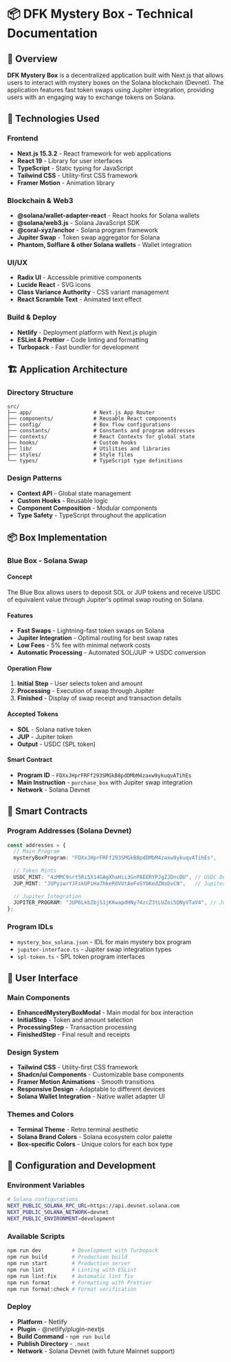 # 📦 DFK Mystery Box - Technical Documentation

## 🎯 Overview

**DFK Mystery Box** is a decentralized application built with Next.js that allows users to interact with mystery boxes on the Solana blockchain (Devnet). The application features fast token swaps using Jupiter integration, providing users with an engaging way to exchange tokens on Solana.

## 🚀 Technologies Used

### **Frontend**

- **Next.js 15.3.2** - React framework for web applications
- **React 19** - Library for user interfaces
- **TypeScript** - Static typing for JavaScript
- **Tailwind CSS** - Utility-first CSS framework
- **Framer Motion** - Animation library

### **Blockchain & Web3**

- **@solana/wallet-adapter-react** - React hooks for Solana wallets
- **@solana/web3.js** - Solana JavaScript SDK  
- **@coral-xyz/anchor** - Solana program framework
- **Jupiter Swap** - Token swap aggregator for Solana
- **Phantom, Solflare & other Solana wallets** - Wallet integration

### **UI/UX**

- **Radix UI** - Accessible primitive components
- **Lucide React** - SVG icons
- **Class Variance Authority** - CSS variant management
- **React Scramble Text** - Animated text effect

### **Build & Deploy**

- **Netlify** - Deployment platform with Next.js plugin
- **ESLint & Prettier** - Code linting and formatting
- **Turbopack** - Fast bundler for development

## 🏗️ Application Architecture

### **Directory Structure**

```
src/
├── app/                    # Next.js App Router
├── components/             # Reusable React components
├── config/                 # Box flow configurations
├── constants/              # Constants and program addresses
├── contexts/               # React Contexts for global state
├── hooks/                  # Custom hooks
├── lib/                    # Utilities and libraries
├── styles/                 # Style files
└── types/                  # TypeScript type definitions
```

### **Design Patterns**

- **Context API** - Global state management
- **Custom Hooks** - Reusable logic
- **Component Composition** - Modular components
- **Type Safety** - TypeScript throughout the application

## 📦 Box Implementation

### **Blue Box - Solana Swap**

#### **Concept**

The Blue Box allows users to deposit SOL or JUP tokens and receive USDC of equivalent value through Jupiter's optimal swap routing on Solana.

#### **Features**

- **Fast Swaps** - Lightning-fast token swaps on Solana
- **Jupiter Integration** - Optimal routing for best swap rates
- **Low Fees** - 5% fee with minimal network costs
- **Automatic Processing** - Automated SOL/JUP → USDC conversion

#### **Operation Flow**

1. **Initial Step** - User selects token and amount
2. **Processing** - Execution of swap through Jupiter
3. **Finished** - Display of swap receipt and transaction details

#### **Accepted Tokens**

- **SOL** - Solana native token
- **JUP** - Jupiter token
- **Output** - USDC (SPL token)

#### **Smart Contract**

- **Program ID** - `FDXxJHprFRFf293SMGkB8pdDMbM4zaxw9ykuqvATihEs`
- **Main Instruction** - `purchase_box` with Jupiter swap integration
- **Network** - Solana Devnet

## 🔗 Smart Contracts

### **Program Addresses (Solana Devnet)**

```typescript
const addresses = {
  // Main Program
  mysteryBoxProgram: "FDXxJHprFRFf293SMGkB8pdDMbM4zaxw9ykuqvATihEs",
  
  // Token Mints
  USDC_MINT: "4zMMC9srt5Ri5X14GAgXhaHii3GnPAEERYPJgZJDncDU", // USDC Devnet
  JUP_MINT: "JUPyiwrYJFskUPiHa7hkeR8VUtAeFoSYbKedZNsDvCN",   // Jupiter Token
  
  // Jupiter Integration  
  JUPITER_PROGRAM: "JUP6LkbZbjS1jKKwapdHNy74zcZ3tLUZoi5QNyVTaV4", // Jupiter V6
};
```

### **Program IDLs**

- `mystery_box_solana.json` - IDL for main mystery box program
- `jupiter-interface.ts` - Jupiter swap integration types
- `spl-token.ts` - SPL token program interfaces

## 🎨 User Interface

### **Main Components**

- **EnhancedMysteryBoxModal** - Main modal for box interaction
- **InitialStep** - Token and amount selection
- **ProcessingStep** - Transaction processing
- **FinishedStep** - Final result and receipts

### **Design System**

- **Tailwind CSS** - Utility-first CSS framework
- **Shadcn/ui Components** - Customizable base components
- **Framer Motion Animations** - Smooth transitions
- **Responsive Design** - Adaptable to different devices
- **Solana Wallet Integration** - Native wallet adapter UI

### **Themes and Colors**

- **Terminal Theme** - Retro terminal aesthetic
- **Solana Brand Colors** - Solana ecosystem color palette
- **Box-specific Colors** - Unique colors for each box type

## 🔧 Configuration and Development

### **Environment Variables**

```bash
# Solana configurations
NEXT_PUBLIC_SOLANA_RPC_URL=https://api.devnet.solana.com
NEXT_PUBLIC_SOLANA_NETWORK=devnet
NEXT_PUBLIC_ENVIRONMENT=development
```

### **Available Scripts**

```bash
npm run dev          # Development with Turbopack
npm run build        # Production build
npm run start        # Production server
npm run lint         # Linting with ESLint
npm run lint:fix     # Automatic lint fix
npm run format       # Formatting with Prettier
npm run format:check # Format verification
```

### **Deploy**

- **Platform** - Netlify
- **Plugin** - @netlify/plugin-nextjs
- **Build Command** - `npm run build`
- **Publish Directory** - `.next`
- **Network** - Solana Devnet (with future Mainnet support)